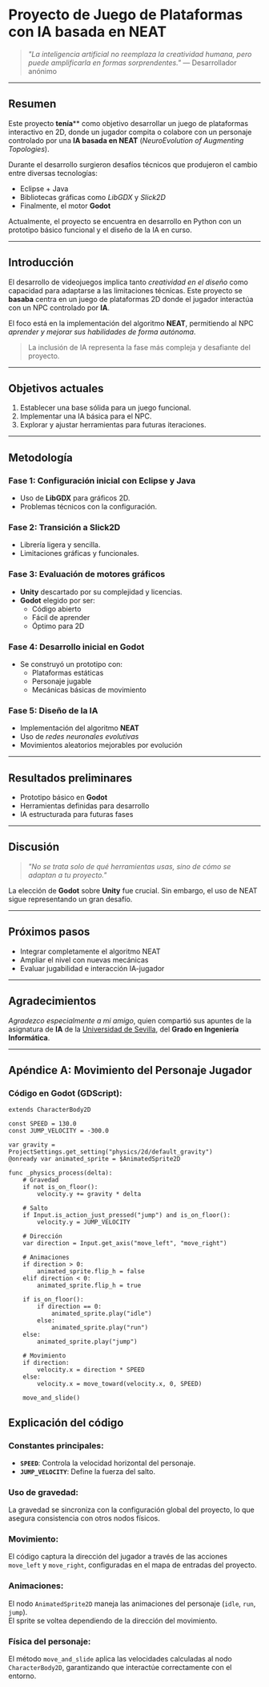 # Proyecto de Juego de Plataformas con IA basada en NEAT

> *"La inteligencia artificial no reemplaza la creatividad humana, pero puede amplificarla en formas sorprendentes."* — Desarrollador anónimo

---

##  **Resumen**

Este proyecto **tenía**** como objetivo desarrollar un juego de plataformas interactivo en 2D, donde un jugador compita o colabore con un personaje controlado por una **IA basada en NEAT** (_NeuroEvolution of Augmenting Topologies_).

Durante el desarrollo surgieron desafíos técnicos que produjeron el cambio entre diversas tecnologías:

- Eclipse + Java
- Bibliotecas gráficas como *LibGDX* y *Slick2D*
- Finalmente, el motor **Godot**

Actualmente, el proyecto se encuentra en desarrollo en Python con un prototipo básico funcional y el diseño de la IA en curso.

---

##  **Introducción**

El desarrollo de videojuegos implica tanto *creatividad en el diseño* como capacidad para adaptarse a las limitaciones técnicas. Este proyecto se **basaba** centra en un juego de plataformas 2D donde el jugador interactúa con un NPC controlado por **IA**.

El foco está en la implementación del algoritmo **NEAT**, permitiendo al NPC *aprender y mejorar sus habilidades de forma autónoma*.

> La inclusión de IA representa la fase más compleja y desafiante del proyecto.

---

##  **Objetivos actuales**

1. Establecer una base sólida para un juego funcional.
2. Implementar una IA básica para el NPC.
3. Explorar y ajustar herramientas para futuras iteraciones.

---

##  **Metodología**

###  Fase 1: Configuración inicial con Eclipse y Java

- Uso de **LibGDX** para gráficos 2D.
- Problemas técnicos con la configuración.

###  Fase 2: Transición a Slick2D

- Librería ligera y sencilla.
- Limitaciones gráficas y funcionales.

###  Fase 3: Evaluación de motores gráficos

- **Unity** descartado por su complejidad y licencias.
- **Godot** elegido por ser:
  - Código abierto
  - Fácil de aprender
  - Óptimo para 2D

###  Fase 4: Desarrollo inicial en Godot

- Se construyó un prototipo con:
  - Plataformas estáticas
  - Personaje jugable
  - Mecánicas básicas de movimiento

###  Fase 5: Diseño de la IA

- Implementación del algoritmo **NEAT**
- Uso de *redes neuronales evolutivas*
- Movimientos aleatorios mejorables por evolución

---

##  **Resultados preliminares**

-  Prototipo básico en **Godot**
-  Herramientas definidas para desarrollo
-  IA estructurada para futuras fases

---

##  **Discusión**

> *"No se trata solo de qué herramientas usas, sino de cómo se adaptan a tu proyecto."*

La elección de **Godot** sobre **Unity** fue crucial. Sin embargo, el uso de NEAT sigue representando un gran desafío.

---

##  **Próximos pasos**

-  Integrar completamente el algoritmo NEAT
-  Ampliar el nivel con nuevas mecánicas
-  Evaluar jugabilidad e interacción IA-jugador

---

##  **Agradecimientos**

*Agradezco especialmente a mi amigo*, quien compartió sus apuntes de la asignatura de **IA** de la [Universidad de Sevilla](https://www.us.es/), del **Grado en Ingeniería Informática**.

---

##  Apéndice A: Movimiento del Personaje Jugador

### Código en Godot (GDScript):

```gdscript
extends CharacterBody2D

const SPEED = 130.0
const JUMP_VELOCITY = -300.0

var gravity = ProjectSettings.get_setting("physics/2d/default_gravity")
@onready var animated_sprite = $AnimatedSprite2D

func _physics_process(delta):
    # Gravedad
    if not is_on_floor():
        velocity.y += gravity * delta

    # Salto
    if Input.is_action_just_pressed("jump") and is_on_floor():
        velocity.y = JUMP_VELOCITY

    # Dirección
    var direction = Input.get_axis("move_left", "move_right")

    # Animaciones
    if direction > 0:
        animated_sprite.flip_h = false
    elif direction < 0:
        animated_sprite.flip_h = true

    if is_on_floor():
        if direction == 0:
            animated_sprite.play("idle")
        else:
            animated_sprite.play("run")
    else:
        animated_sprite.play("jump")

    # Movimiento
    if direction:
        velocity.x = direction * SPEED
    else:
        velocity.x = move_toward(velocity.x, 0, SPEED)

    move_and_slide()
```
## Explicación del código

### Constantes principales:
- **`SPEED`**: Controla la velocidad horizontal del personaje.  
- **`JUMP_VELOCITY`**: Define la fuerza del salto.

### Uso de gravedad:
La gravedad se sincroniza con la configuración global del proyecto, lo que asegura consistencia con otros nodos físicos.

### Movimiento:
El código captura la dirección del jugador a través de las acciones `move_left` y `move_right`, configuradas en el mapa de entradas del proyecto.

### Animaciones:
El nodo `AnimatedSprite2D` maneja las animaciones del personaje (`idle`, `run`, `jump`).  
El sprite se voltea dependiendo de la dirección del movimiento.

### Física del personaje:
El método `move_and_slide` aplica las velocidades calculadas al nodo `CharacterBody2D`, garantizando que interactúe correctamente con el entorno.
